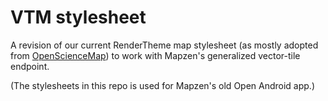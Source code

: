 # VTM stylesheet
A revision of our current RenderTheme map stylesheet (as mostly adopted from
[OpenScienceMap](http://www.opensciencemap.org/)) to work with Mapzen's generalized vector-tile endpoint.

(The stylesheets in this repo is used for Mapzen's old Open Android app.)
